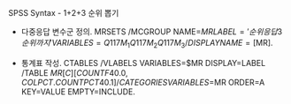 SPSS Syntax - 1+2+3 순위 뽑기

* 다중응답 변수군 정의. 
MRSETS 
  /MCGROUP NAME=$MR LABEL='순위응답3순위까지' VARIABLES=Q117M_1 Q117M_2 Q117M_3 
  /DISPLAY NAME=[$MR].

* 통계표 작성. 
CTABLES 
  /VLABELS VARIABLES=$MR DISPLAY=LABEL 
  /TABLE $MR [C][COUNT F40.0, COLPCT.COUNT PCT40.1] 
  /CATEGORIES VARIABLES=$MR ORDER=A KEY=VALUE EMPTY=INCLUDE.